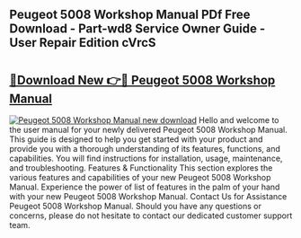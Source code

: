 ## Peugeot 5008 Workshop Manual PDf Free Download - Part-wd8 Service Owner Guide - User Repair Edition cVrcS

# <h2><a href="http://cf12717.oget.top/?id=Peugeot+5008+Workshop+Manual">🔗Download New 👉🔴 Peugeot 5008 Workshop Manual</a></h2>

[![Peugeot 5008 Workshop Manual new download](https://i.imgur.com/5g1atiW.png)](http://cf12717.oget.top/?id=Peugeot+5008+Workshop+Manual)
Hello and welcome to the user manual for your newly delivered Peugeot 5008 Workshop Manual. This guide is designed to help you get started with your product and provide you with a thorough understanding of its features, functions, and capabilities. You will find instructions for installation, usage, maintenance, and troubleshooting. Features & Functionality This section explores the various features and capabilities of your new Peugeot 5008 Workshop Manual. Experience the power of list of features in the palm of your hand with your new Peugeot 5008 Workshop Manual. Contact Us for Assistance Peugeot 5008 Workshop Manual. Should you have any questions or concerns, please do not hesitate to contact our dedicated customer support team.
